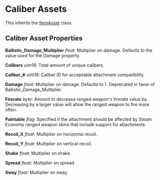 Caliber Assets
==============

This inherits the [ItemAsset](/ItemAsset/README.md) class.

Caliber Asset Properties
------------------------

**Ballistic_Damage_Multiplier** *float*: Multiplier on damage. Defaults to the value used for the Damage property.

**Calibers** *uint16*: Total amount of unique calibers.

**Caliber_#** *uint16*: Caliber ID for acceptable attachment compatibility.

**Damage** *float*: Multiplier on damage. Defaults to 1. Deprecated in favor of Ballistic_Damage_Multiplier.

**Firerate** *byte*: Amount to decrease ranged weapon's firerate value by. Decreasing by a larger value will allow the ranged weapon to fire more often.

**Paintable** *flag*: Specified if the attachment should be affected by Steam Economy ranged weapon skins that include support for attachments.

**Recoil_X** *float*: Multiplier on horizontal recoil.

**Recoil_Y** *float*: Multiplier on vertical recoil.

**Shake** *float*: Multiplier on shake.

**Spread** *float*: Multiplier on spread.

**Sway** *float*: Multiplier on sway.
